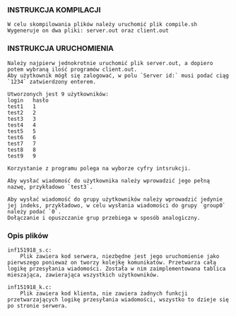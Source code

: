 ### INSTRUKCJA KOMPILACJI
	W celu skompilowania plików należy uruchomić plik compile.sh
	Wygeneruje on dwa pliki: server.out oraz client.out

### INSTRUKCJA URUCHOMIENIA
	Należy najpierw jednokrotnie uruchomić plik server.out, a dopiero potem wybraną ilość programów client.out.
	Aby użytkownik mógł się zalogować, w polu `Server id:` musi podać ciąg `1234` zatwierdzony enterem.

	Utworzonych jest 9 użytkowników:
	login	hasło
	test1	1
	test2	2
	test3	3
	test4	4
	test5	5
	test6	6
	test7	7
	test8	8
	test9	9

	Korzystanie z programu polega na wyborze cyfry intsrukcji.

	Aby wysłać wiadomość do użytkownika należy wprowadzić jego pełną nazwę, przykładowo `test3`.

	Aby wysłać wiadomość do grupy użytkowników należy wprowadzić jedynie jej indeks, przykładowo, w celu wysłania wiadomości do grupy `group0` należy podać `0`. 
	Dołączanie i opuszczanie grup przebiega w sposób analogiczny.


### Opis plików

	inf151918_s.c:
		Plik zawiera kod serwera, niezbędne jest jego uruchomienie jako pierwszego ponieważ on tworzy kolejkę komunikatów. Przetwarza całą logikę przesyłania wiadomości. Została w nim zaimplementowana tablica mieszająca, zawierająca wszystkich użytkowników.

	inf151918_k.c:
		Plik zawiera kod klienta, nie zawiera żadnych funkcji przetwarzających logikę przesyłania wiadomości, wszystko to dzieje się po stronie serwera.  


